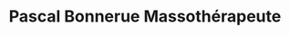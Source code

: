 ---
title: "Pascal Bonnerue Massothérapeute"
url: /paris/pascal-bonnerue-massotherapeute/
shop: massage
---